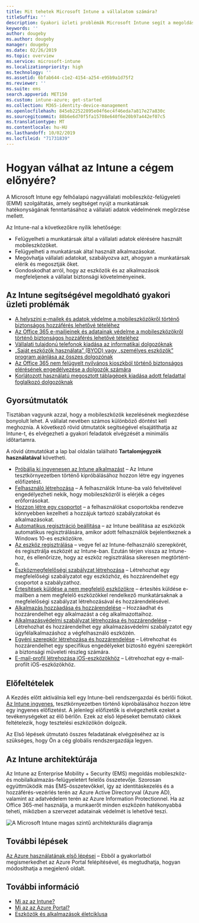 ```yaml
---
title: Mit tehetek Microsoft Intune a vállalatom számára?
titleSuffix: ''
description: Gyakori üzleti problémák Microsoft Intune segít a megoldásban.
keywords: ''
author: dougeby
ms.author: dougeby
manager: dougeby
ms.date: 02/26/2019
ms.topic: overview
ms.service: microsoft-intune
ms.localizationpriority: high
ms.technology: ''
ms.assetid: 6bfab644-c1e2-4154-a254-e95b9a1d75f2
ms.reviewer: ''
ms.suite: ems
search.appverid: MET150
ms.custom: intune-azure; get-started
ms.collection: M365-identity-device-management
ms.openlocfilehash: 845eb22522895e04f6ec4f46eda7a817e27a830c
ms.sourcegitcommit: 88b6e6d70f5fa15708e640f6e20b97a442ef07c5
ms.translationtype: MT
ms.contentlocale: hu-HU
ms.lasthandoff: 10/02/2019
ms.locfileid: "71731839"
---
```

# <a name="what-can-intune-do-for-my-company"></a>Hogyan válhat az Intune a cégem előnyére?
A Microsoft Intune egy felhőalapú nagyvállalati mobileszköz-felügyeleti (EMM) szolgáltatás, amely segítséget nyújt a munkatársak hatékonyságának fenntartásához a vállalati adatok védelmének megőrzése mellett.

Az Intune-nal a következőkre nyílik lehetősége:

- Felügyelheti a munkatársak által a vállalati adatok elérésére használt mobileszközöket.
- Felügyelheti a munkatársak által használt alkalmazásokat.
- Megóvhatja vállalati adatokat, szabályozva azt, ahogyan a munkatársak elérik és megosztják őket.
- Gondoskodhat arról, hogy az eszközök és az alkalmazások megfeleljenek a vállalat biztonsági követelményeinek.

## <a name="common-business-problems-that-intune-helps-solve"></a>Az Intune segítségével megoldható gyakori üzleti problémák

* [A helyszíni e-mailek és adatok védelme a mobileszközökről történő biztonságos hozzáférés lehetővé tételéhez](common-scenarios.md#protecting-your-on-premises-email-and-data-so-it-can-be-safely-accessed-by-mobile-devices)
* [Az Office 365 e-mailjeinek és adatainak védelme a mobileszközökről történő biztonságos hozzáférés lehetővé tételéhez](common-scenarios.md#protecting-your-office-365-email-and-data-so-it-can-be-safely-accessed-by-mobile-devices)
* [Vállalati tulajdonú telefonok kiadása az informatikai dolgozóknak](common-scenarios.md#issue-corporate-owned-phones-to-your-employees)
* [„Saját eszközök használata” (BYOD) vagy „személyes eszközök” program ajánlása az összes dolgozónak](common-scenarios.md#offer-a-bring-your-own-device-program-to-all-employees)
* [Az Office 365 nem felügyelt nyilvános kioszkból történő biztonságos elérésének engedélyezése a dolgozók számára](common-scenarios.md#enable-your-employees-to-securely-access-office-365-from-an-unmanaged-public-kiosk)
* [Korlátozott használatú megosztott táblagépek kiadása adott feladattal foglalkozó dolgozóknak](common-scenarios.md#issue-limited-use-shared-tablets-to-your-employees)

## <a name="quickstarts"></a>Gyorsútmutatók

Tisztában vagyunk azzal, hogy a mobileszközök kezelésének megkezdése bonyolult lehet. A vállalat nevében számos különböző döntést kell meghoznia. A következő rövid útmutatók segítségével elsajátíthatja az Intune-t, és elvégezheti a gyakori feladatok elvégzését a minimális időtartamra.

A rövid útmutatókat a lap bal oldalán található **Tartalomjegyzék használatával** követheti.

- [Próbálja ki ingyenesen az Intune alkalmazást](free-trial-sign-up.md) – Az Intune tesztkörnyezetben történő kipróbálásához hozzon létre egy ingyenes előfizetést.    
- [Felhasználó létrehozása](quickstart-create-user.md) – A felhasználók Intune-ba való felvételével engedélyezheti nekik, hogy mobileszközről is elérjék a céges erőforrásokat.
- [Hozzon létre egy csoportot](quickstart-create-group.md) – a felhasználókat csoportokba rendezve könnyebben kezelheti a hozzájuk tartozó szabályzatokat és alkalmazásokat.
- [Automatikus regisztráció beállítása](../enrollment/quickstart-setup-auto-enrollment.md) – az Intune beállítása az eszközök automatikus regisztrálására, amikor adott felhasználók bejelentkeznek a Windows 10-es eszközökre.
- [Az eszköz regisztrálása](../enrollment/quickstart-enroll-windows-device.md) – vegye fel az Intune-felhasználó szerepkörét, és regisztrálja eszközét az Intune-ban. Ezután térjen vissza az Intune-hoz, és ellenőrizze, hogy az eszköz regisztrálása sikeresen megtörtént-e.
- [Eszközmegfelelőségi szabályzat létrehozása](../protect/quickstart-set-password-length-android.md) – Létrehozhat egy megfelelőségi szabályzatot egy eszközhöz, és hozzárendelhet egy csoportot a szabályzathoz.
- [Értesítések küldése a nem megfelelő eszközökre](../protect/quickstart-send-notification.md) – értesítés küldése e-mailben a nem megfelelő eszközökkel rendelkező munkatársaknak a megfelelőségi szabályzat létrehozásával és hozzárendelésével.
- [Alkalmazás hozzáadása és hozzárendelése](../apps/quickstart-add-assign-app.md) – Hozzáadhat és hozzárendelhet egy alkalmazást a cég alkalmazottaihoz.
- [Alkalmazásvédelmi szabályzat létrehozása és hozzárendelése](../apps/quickstart-create-assign-app-policy.md) – Létrehozhat és hozzárendelhet egy alkalmazásvédelmi szabályzatot egy ügyfélalkalmazáshoz a végfelhasználó eszközén.
- [Egyéni szerepkör létrehozása és hozzárendelése](create-custom-role.md) – Létrehozhat és hozzárendelhet egy specifikus engedélyeket biztosító egyéni szerepkört a biztonsági műveleti részleg számára. 
- [E-mail-profil létrehozása iOS-eszközökhöz](../configuration/quickstart-email-profile.md) – Létrehozhat egy e-mail-profilt iOS-eszközökhöz.

## <a name="prerequisites"></a>Előfeltételek

A Kezdés előtt aktiválnia kell egy Intune-beli rendszergazdai és bérlői fiókot. [Az Intune ingyenes](free-trial-sign-up.md), tesztkörnyezetben történő kipróbálásához hozzon létre egy ingyenes előfizetést. A jelenlegi előfizetők is elvégezhetik ezeket a tevékenységeket az élő bérlőn. Ezek az első lépéseket bemutató cikkek feltételezik, hogy tesztelési eszközökön dolgozik.

Az Első lépések útmutató összes feladatának elvégzéséhez az is szükséges, hogy Ön a cég globális rendszergazdája legyen.

## <a name="intune-architecture"></a>Az Intune architektúrája

Az Intune az Enterprise Mobility + Security (EMS) megoldás mobileszköz- és mobilalkalmazás-felügyeletért felelős összetevője. Szorosan együttműködik más EMS-összetevőkkel, így az identitáskezelés és a hozzáférés-vezérlés terén az Azure Active Directoryval (Azure AD), valamint az adatvédelem terén az Azure Information Protectionnel. Ha az Office 365-mel használja, a munkaerőt minden eszközén hatékonyabbá teheti, miközben a szervezet adatainak védelmét is lehetővé teszi.

![A Microsoft Intune magas szintű architekturális diagramja](./media/get-started-evaluation/intunearchitecture.svg)

## <a name="next-steps"></a>További lépések

[Az Azure használatának első lépései](tutorial-walkthrough-intune-portal.md) – Ebből a gyakorlatból megismerkedhet az Azure Portal felépítésével, és megtudhatja, hogyan módosíthatja a megjelenő oldalt.

## <a name="learn-more"></a>További információ

- [Mi az az Intune?](what-is-intune.md)
- [Mi az az Azure Portal?](what-is-intune.md)
- [Eszközök és alkalmazások életciklusa](device-lifecycle.md)
